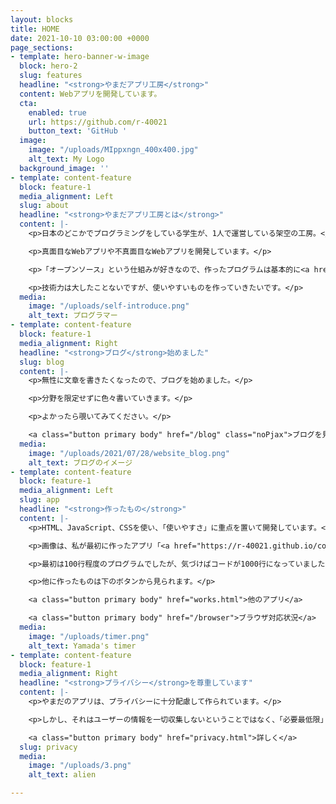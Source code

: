 ```yaml
---
layout: blocks
title: HOME
date: 2021-10-10 03:00:00 +0000
page_sections:
- template: hero-banner-w-image
  block: hero-2
  slug: features
  headline: "<strong>やまだアプリ工房</strong>"
  content: Webアプリを開発しています。
  cta:
    enabled: true
    url: https://github.com/r-40021
    button_text: 'GitHub '
  image:
    image: "/uploads/MIppxngn_400x400.jpg"
    alt_text: My Logo
  background_image: ''
- template: content-feature
  block: feature-1
  media_alignment: Left
  slug: about
  headline: "<strong>やまだアプリ工房とは</strong>"
  content: |-
    <p>日本のどこかでプログラミングをしている学生が、1人で運営している架空の工房。</p>

    <p>真面目なWebアプリや不真面目なWebアプリを開発しています。</p>

    <p>「オープンソース」という仕組みが好きなので、作ったプログラムは基本的に<a href="https://github.com/r-40021" title="GitHub">GitHub</a>で公開しています。</p>

    <p>技術力は大したことないですが、使いやすいものを作っていきたいです。</p>
  media:
    image: "/uploads/self-introduce.png"
    alt_text: プログラマー
- template: content-feature
  block: feature-1
  media_alignment: Right
  headline: "<strong>ブログ</strong>始めました"
  slug: blog
  content: |-
    <p>無性に文章を書きたくなったので、ブログを始めました。</p>

    <p>分野を限定せずに色々書いていきます。</p>

    <p>よかったら覗いてみてください。</p>

    <a class="button primary body" href="/blog" class="noPjax">ブログを見てみる</a>
  media:
    image: "/uploads/2021/07/28/website_blog.png"
    alt_text: ブログのイメージ
- template: content-feature
  block: feature-1
  media_alignment: Left
  slug: app
  headline: "<strong>作ったもの</strong>"
  content: |-
    <p>HTML、JavaScript、CSSを使い、「使いやすさ」に重点を置いて開発しています。</p>

    <p>画像は、私が最初に作ったアプリ「<a href="https://r-40021.github.io/countdown-timer" title="やまだのタイマー" target="_blank">やまだのタイマー</a>」</p>

    <p>最初は100行程度のプログラムでしたが、気づけばコードが1000行になっていました...</p>

    <p>他に作ったものは下のボタンから見られます。</p>

    <a class="button primary body" href="works.html">他のアプリ</a>

    <a class="button primary body" href="/browser">ブラウザ対応状況</a>
  media:
    image: "/uploads/timer.png"
    alt_text: Yamada's timer
- template: content-feature
  block: feature-1
  media_alignment: Right
  headline: "<strong>プライバシー</strong>を尊重しています"
  content: |-
    <p>やまだのアプリは、プライバシーに十分配慮して作られています。</p>

    <p>しかし、それはユーザーの情報を一切収集しないということではなく、「必要最低限」かつ「明示的に」ユーザーの情報を収集するということです。</p>

    <a class="button primary body" href="privacy.html">詳しく</a>
  slug: privacy
  media:
    image: "/uploads/3.png"
    alt_text: alien

---
```

